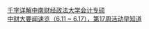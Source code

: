   
[千字详解中南财经政法大学会计专硕](http://www.dianyue.me/archives/735/12un5yvesn0no0ja/)  
[中财大要闻速览（6.11 ~ 6.17），第17周活动早知道](http://www.dianyue.me/archives/232/0oso5ehcdhr7sbq4/)